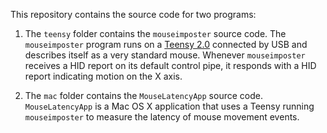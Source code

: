 

This repository contains the source code for two programs:

1. The `teensy` folder contains the `mouseimposter` source code.  The `mouseimposter` program runs on a [Teensy 2.0](http://www.pjrc.com/teensy/) connected by USB and describes itself as a very standard mouse.  Whenever `mouseimposter` receives a HID report on its default control pipe, it responds with a HID report indicating motion on the X axis.

2. The `mac` folder contains the `MouseLatencyApp` source code.  `MouseLatencyApp` is a Mac OS X application that uses a Teensy running `mouseimposter` to measure the latency of mouse movement events.

